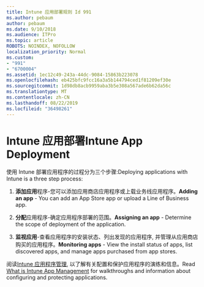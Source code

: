 ```yaml
---
title: Intune 应用部署规则 Id 991
ms.author: pebaum
author: pebaum
ms.date: 9/10/2018
ms.audience: ITPro
ms.topic: article
ROBOTS: NOINDEX, NOFOLLOW
localization_priority: Normal
ms.custom:
- "991"
- "6700004"
ms.assetid: 1ec12c49-243a-44dc-9084-15863b223078
ms.openlocfilehash: eb425bfc9fcc16a3a5b144794ced1f81209ef30e
ms.sourcegitcommit: 1d98db8acb9959aba3b5e308a567ade6b62da56c
ms.translationtype: MT
ms.contentlocale: zh-CN
ms.lasthandoff: 08/22/2019
ms.locfileid: "36498261"
---
```

# <a name="intune-app-deployment"></a><span data-ttu-id="77e43-102">Intune 应用部署</span><span class="sxs-lookup"><span data-stu-id="77e43-102">Intune App Deployment</span></span>

<span data-ttu-id="77e43-103">使用 Intune 部署应用程序的过程分为三个步骤:</span><span class="sxs-lookup"><span data-stu-id="77e43-103">Deploying applications with Intune is a three step process:</span></span>
  
1. <span data-ttu-id="77e43-104">**添加应用**程序-您可以添加应用商店应用程序或上载业务线应用程序。</span><span class="sxs-lookup"><span data-stu-id="77e43-104">**Adding an app** - You can add an App Store app or upload a Line of Business app.</span></span>

2. <span data-ttu-id="77e43-105">**分配**应用程序-确定应用程序部署的范围。</span><span class="sxs-lookup"><span data-stu-id="77e43-105">**Assigning an app** - Determine the scope of deployment of the application.</span></span>

3. <span data-ttu-id="77e43-106">**监视应用**-查看应用程序的安装状态、列出发现的应用程序, 并管理从应用商店购买的应用程序。</span><span class="sxs-lookup"><span data-stu-id="77e43-106">**Monitoring apps** - View the install status of apps, list discovered apps, and manage apps purchased from app stores.</span></span>

<span data-ttu-id="77e43-107">阅读[Intune 应用程序管理](https://docs.microsoft.com/intune/app-management), 以了解有关配置和保护应用程序的演练和信息。</span><span class="sxs-lookup"><span data-stu-id="77e43-107">Read [What is Intune App Management](https://docs.microsoft.com/intune/app-management) for walkthroughs and information about configuring and protecting applications.</span></span>
  